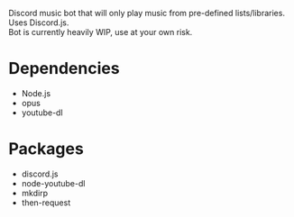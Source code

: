 Discord music bot that will only play music from pre-defined lists/libraries. Uses Discord.js.  
Bot is currently heavily WIP, use at your own risk.

Dependencies
============
* Node.js  
* opus  
* youtube-dl  

Packages
========
* discord.js  
* node-youtube-dl  
* mkdirp  
* then-request  
